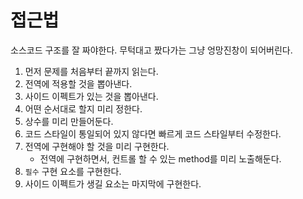 # 접근법

소스코드 구조를 잘 짜야한다. 무턱대고 짰다가는 그냥 엉망진창이 되어버린다.

1. 먼저 문제를 처음부터 끝까지 읽는다.
2. 전역에 적용할 것을 뽑아낸다.
3. 사이드 이펙트가 있는 것을 뽑아낸다.
4. 어떤 순서대로 할지 미리 정한다.
5. 상수를 미리 만들어둔다.
6. 코드 스타일이 통일되어 있지 않다면 빠르게 코드 스타일부터 수정한다.
7. 전역에 구현해야 할 것을 미리 구현한다.
   - 전역에 구현하면서, 컨트롤 할 수 있는 method를 미리 노출해둔다.
8. `필수` 구현 요소를 구현한다.
9. 사이드 이펙트가 생길 요소는 마지막에 구현한다.

